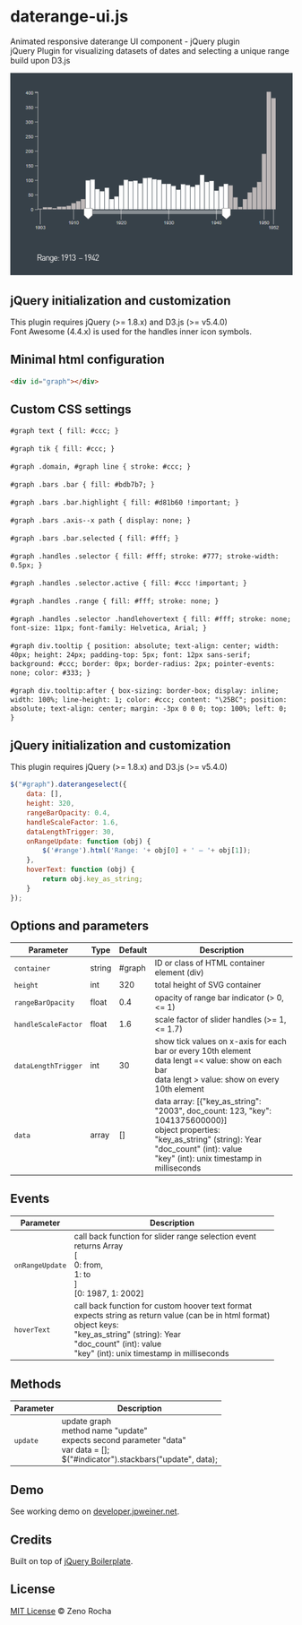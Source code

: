 # daterange-ui.js
Animated responsive daterange UI component - jQuery plugin<br>
jQuery Plugin for visualizing datasets of dates and selecting a unique range<br>
build upon D3.js


![preview](https://github.com/jpweinerdev/daterange-ui.js/blob/main/intro.png)


## jQuery initialization and customization
This plugin requires jQuery (&gt;= 1.8.x) and D3.js (&gt;= v5.4.0)<br>Font Awesome (4.4.x) is used for the handles inner icon symbols.

## Minimal html configuration
```html
<div id="graph"></div>
```

## Custom CSS settings
```
#graph text { fill: #ccc; }

#graph tik { fill: #ccc; }

#graph .domain, #graph line { stroke: #ccc; }

#graph .bars .bar { fill: #bdb7b7; }

#graph .bars .bar.highlight { fill: #d81b60 !important; }

#graph .bars .axis--x path { display: none; }

#graph .bars .bar.selected { fill: #fff; }

#graph .handles .selector { fill: #fff; stroke: #777; stroke-width: 0.5px; }

#graph .handles .selector.active { fill: #ccc !important; }

#graph .handles .range { fill: #fff; stroke: none; }

#graph .handles .selector .handlehovertext { fill: #fff; stroke: none; font-size: 11px; font-family: Helvetica, Arial; }

#graph div.tooltip { position: absolute; text-align: center; width: 40px; height: 24px; padding-top: 5px; font: 12px sans-serif; background: #ccc; border: 0px; border-radius: 2px; pointer-events: none; color: #333; }

#graph div.tooltip:after { box-sizing: border-box; display: inline; width: 100%; line-height: 1; color: #ccc; content: "\25BC"; position: absolute; text-align: center; margin: -3px 0 0 0; top: 100%; left: 0; }
```

## jQuery initialization and customization
This plugin requires jQuery (>= 1.8.x) and D3.js (&gt;= v5.4.0)

```javascript
$("#graph").daterangeselect({
	data: [],
	height: 320,
	rangeBarOpacity: 0.4,
	handleScaleFactor: 1.6,
	dataLengthTrigger: 30,
	onRangeUpdate: function (obj) {	
		$('#range').html('Range: '+ obj[0] + ' – '+ obj[1]);
	},
	hoverText: function (obj) {
		return obj.key_as_string;
	}
});
```

## Options and parameters
Parameter | Type | Default | Description
--- | --- | --- | ---
`container` | string | #graph | ID or class of HTML container element (div)
`height` | int | 320 | total height of SVG container
`rangeBarOpacity` | float | 0.4 | opacity of range bar indicator (> 0, <= 1)
`handleScaleFactor` | float | 1.6 |	scale factor of slider handles (>= 1, <= 1.7)
`dataLengthTrigger` | int | 30 | show tick values on x-axis for each bar or every 10th element<br>data lengt =< value: show on each bar<br>data lengt > value: show on every 10th element
`data` | array | [] | data array: [{"key_as_string": "2003", doc_count: 123, "key": 1041375600000}]<br>object properties:<br>"key_as_string" (string): Year<br>"doc_count" (int): value<br>"key" (int): unix timestamp in milliseconds

## Events
Parameter | Description
--- | ---
`onRangeUpdate` | call back function for slider range selection event<br>returns Array<br>[<br>    0: from,<br>    1: to<br>]<br>[0: 1987, 1: 2002] 
`hoverText` | call back function for custom hoover text format<br>expects string as return value (can be in html format)<br>object keys:<br>"key_as_string" (string): Year<br>"doc_count" (int): value<br>"key" (int): unix timestamp in milliseconds

## Methods
Parameter | Description
--- | ---
`update` | update graph<br>method name "update"<br>expects second parameter "data"<br>var data = [];<br>$("#indicator").stackbars("update", data);



## Demo

See working demo on [developer.jpweiner.net](http://developer.jpweiner.net/daterange.html).


## Credits

Built on top of [jQuery Boilerplate](http://jqueryboilerplate.com).

## License

[MIT License](http://zenorocha.mit-license.org/) © Zeno Rocha
